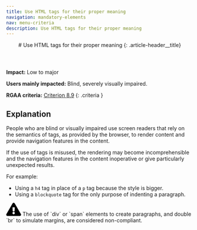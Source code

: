```yaml
---
title: Use HTML tags for their proper meaning
navigation: mandatory-elements
nav: menu-criteria
description: Use HTML tags for their proper meaning
---
```


<header>
# Use HTML tags for their proper meaning
{: .article-header__title}
</header>

**Impact:** Low to major

**Users mainly impacted:** Blind, severely visually impaired.

**RGAA criteria:** [Criterion 8.9](hhttps://www.numerique.gouv.fr/publications/rgaa-accessibilite/methode-rgaa/criteres/#crit-8-9)
{: .criteria }

## Explanation

People who are blind or visually impaired use screen readers that rely on the semantics of tags, as provided by the browser, to render content and provide navigation features in the content.

If the use of tags is misused, the rendering may become incomprehensible and the navigation features in the content inoperative or give particularly unexpected results.

For example:
* Using a `h4` tag in place of a `p` tag because the style is bigger.
* Using a `blockquote` tag for the only purpose of indenting a paragraph.

<div class="important">
<svg role="img" aria-label="Important" xmlns="http://www.w3.org/2000/svg" viewBox="0 0 576 512" width="40" height="36"><title>Important</title><path d="M569.517 440.013C587.975 472.007 564.806 512 527.94 512H48.054c-36.937 0-59.999-40.055-41.577-71.987L246.423 23.985c18.467-32.009 64.72-31.951 83.154 0l239.94 416.028zM288 354c-25.405 0-46 20.595-46 46s20.595 46 46 46 46-20.595 46-46-20.595-46-46-46zm-43.673-165.346l7.418 136c.347 6.364 5.609 11.346 11.982 11.346h48.546c6.373 0 11.635-4.982 11.982-11.346l7.418-136c.375-6.874-5.098-12.654-11.982-12.654h-63.383c-6.884 0-12.356 5.78-11.981 12.654z"/></svg>
The use of `div` or `span` elements to create paragraphs, and double `br` to simulate margins, are considered non-compliant.
</div>
